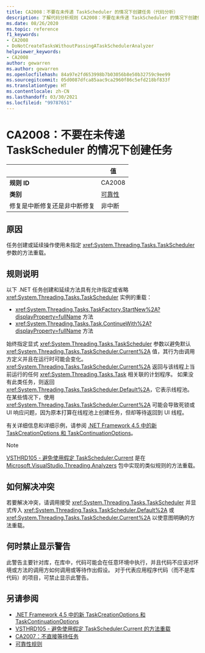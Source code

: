 ```yaml
---
title: CA2008：不要在未传递 TaskScheduler 的情况下创建任务（代码分析）
description: 了解代码分析规则 CA2008：不要在未传递 TaskScheduler 的情况下创建任务
ms.date: 08/26/2020
ms.topic: reference
f1_keywords:
- CA2008
- DoNotCreateTasksWithoutPassingATaskSchedulerAnalyzer
helpviewer_keywords:
- CA2008
author: gewarren
ms.author: gewarren
ms.openlocfilehash: 84a97e2fd653998b7b03056b8e50b32759c9ee99
ms.sourcegitcommit: 05d0087dfca85aac9ca2960f86c5efd218bf833f
ms.translationtype: HT
ms.contentlocale: zh-CN
ms.lasthandoff: 03/30/2021
ms.locfileid: "99787651"
---
```

# <a name="ca2008-do-not-create-tasks-without-passing-a-taskscheduler"></a>CA2008：不要在未传递 TaskScheduler 的情况下创建任务

| | 值 |
|-|-|
| **规则 ID** |CA2008|
| **类别** |[可靠性](reliability-warnings.md)|
| 修复是中断修复还是非中断修复 |非中断|

## <a name="cause"></a>原因

任务创建或延续操作使用未指定 <xref:System.Threading.Tasks.TaskScheduler> 参数的方法重载。

## <a name="rule-description"></a>规则说明

以下 .NET 任务创建和延续方法具有允许指定或省略 <xref:System.Threading.Tasks.TaskScheduler> 实例的重载：

- <xref:System.Threading.Tasks.TaskFactory.StartNew%2A?displayProperty=fullName> 方法
- <xref:System.Threading.Tasks.Task.ContinueWith%2A?displayProperty=fullName> 方法

始终指定显式 <xref:System.Threading.Tasks.TaskScheduler> 参数以避免默认 <xref:System.Threading.Tasks.TaskScheduler.Current%2A> 值，其行为由调用方定义并且在运行时可能会变化。 <xref:System.Threading.Tasks.TaskScheduler.Current%2A> 返回与该线程上当前运行的任何 <xref:System.Threading.Tasks.Task> 相关联的计划程序。 如果没有此类任务，则返回 <xref:System.Threading.Tasks.TaskScheduler.Default%2A>，它表示线程池。 在某些情况下，使用 <xref:System.Threading.Tasks.TaskScheduler.Current%2A> 可能会导致死锁或 UI 响应问题，因为原本打算在线程池上创建任务，但却等待返回到 UI 线程。

有关详细信息和详细示例，请参阅 [.NET Framework 4.5 中的新 TaskCreationOptions 和 TaskContinuationOptions](https://devblogs.microsoft.com/pfxteam/new-taskcreationoptions-and-taskcontinuationoptions-in-net-4-5/)。

> [!NOTE]
> [VSTHRD105 - 避免使用假定 TaskScheduler.Current](https://github.com/microsoft/vs-threading/blob/master/doc/analyzers/VSTHRD105.md) 是在 [Microsoft.VisualStudio.Threading.Analyzers](https://www.nuget.org/packages/Microsoft.VisualStudio.Threading.Analyzers) 包中实现的类似规则的方法重载。

## <a name="how-to-fix-violations"></a>如何解决冲突

若要解决冲突，请调用接受 <xref:System.Threading.Tasks.TaskScheduler> 并显式传入 <xref:System.Threading.Tasks.TaskScheduler.Default%2A> 或 <xref:System.Threading.Tasks.TaskScheduler.Current%2A> 以使意图明确的方法重载。

## <a name="when-to-suppress-warnings"></a>何时禁止显示警告

此警告主要针对库，在库中，代码可能会在任意环境中执行，并且代码不应该对环境或方法的调用方如何调用或等待作出假设。 对于代表应用程序代码（而不是库代码）的项目，可禁止显示此警告。

## <a name="see-also"></a>另请参阅

- [.NET Framework 4.5 中的新 TaskCreationOptions 和 TaskContinuationOptions](https://devblogs.microsoft.com/pfxteam/new-taskcreationoptions-and-taskcontinuationoptions-in-net-4-5/)
- [VSTHRD105 - 避免使用假定 TaskScheduler.Current 的方法重载](https://github.com/microsoft/vs-threading/blob/master/doc/analyzers/VSTHRD105.md)
- [CA2007：不直接等待任务](ca2007.md)
- [可靠性规则](reliability-warnings.md)
